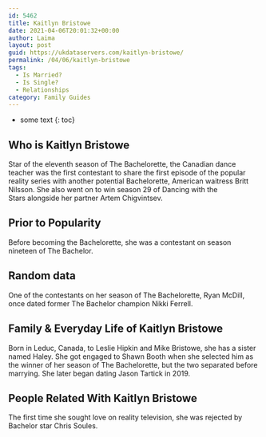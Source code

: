 ```yaml
---
id: 5462
title: Kaitlyn Bristowe
date: 2021-04-06T20:01:32+00:00
author: Laima
layout: post
guid: https://ukdataservers.com/kaitlyn-bristowe/
permalink: /04/06/kaitlyn-bristowe
tags:
  - Is Married?
  - Is Single?
  - Relationships
category: Family Guides
---
```


* some text
{: toc}


## Who is Kaitlyn Bristowe
                  
                  
                  
Star of the eleventh season of The Bachelorette, the Canadian dance teacher was the first contestant to share the first episode of the popular reality series with another potential Bachelorette, American waitress Britt Nilsson. She also went on to win season 29 of Dancing with the Stars alongside her partner Artem Chigvintsev. 
                  
              
            
              
            
                
                
                
## Prior to Popularity
                  
                  
                  
Before becoming the Bachelorette, she was a contestant on season nineteen of The Bachelor.
                  
              
            
              
            
                
                
                
## Random data
                  
                  
                  
One of the contestants on her season of The Bachelorette, Ryan McDill, once dated former The Bachelor champion Nikki Ferrell.
                  
              
            
              
            
                
                
                
## Family & Everyday Life of Kaitlyn Bristowe
                  
                  
                  
Born in Leduc, Canada, to Leslie Hipkin and Mike Bristowe, she has a sister named Haley. She got engaged to Shawn Booth when she selected him as the winner of her season of The Bachelorette, but the two separated before marrying. She later began dating Jason Tartick in 2019.
                  
              
            
              
            
                
                
                
## People Related With Kaitlyn Bristowe
                  
                  
                  
The first time she sought love on reality television, she was rejected by Bachelor star Chris Soules.
                  
              
            
              
            
                
              
            
              
              
            
            
              
            
          
          
          